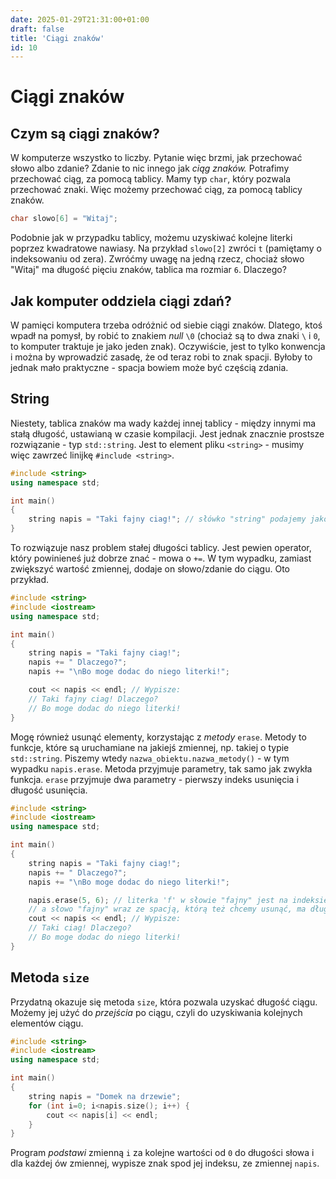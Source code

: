 ```yaml
---
date: 2025-01-29T21:31:00+01:00
draft: false
title: 'Ciągi znaków'
id: 10
---
```




# Ciągi znaków

## Czym są ciągi znaków?

W komputerze wszystko to liczby. Pytanie więc brzmi, jak przechować słowo albo zdanie? Zdanie to nic innego jak *ciąg znaków.* Potrafimy przechować ciąg, za pomocą tablicy. Mamy typ `char`, który pozwala przechować znaki. Więc możemy przechować ciąg, za pomocą tablicy znaków.

```cpp
char slowo[6] = "Witaj";
```

Podobnie jak w przypadku tablicy, możemu uzyskiwać kolejne literki poprzez kwadratowe nawiasy. Na przykład `slowo[2]` zwróci `t` (pamiętamy o indeksowaniu od zera). Zwróćmy uwagę na jedną rzecz, chociaż słowo "Witaj" ma długość pięciu znaków, tablica ma rozmiar `6`. Dlaczego? 

## Jak komputer oddziela ciągi zdań?

W pamięci komputera trzeba odróżnić od siebie ciągi znaków. Dlatego, ktoś wpadł na pomysł, by robić to znakiem *null* `\0` (chociaż są to dwa znaki `\` i `0`, to komputer traktuje je jako jeden znak). Oczywiście, jest to tylko konwencja i można by wprowadzić zasadę, że od teraz robi to znak spacji. Byłoby to jednak mało praktyczne - spacja bowiem może być częścią zdania.

## String

Niestety, tablica znaków ma wady każdej innej tablicy - między innymi ma stałą długość, ustawianą w czasie kompilacji. Jest jednak znacznie prostsze rozwiązanie - typ `std::string`. Jest to element pliku `<string>` - musimy więc zawrzeć linijkę `#include <string>`.

```cpp
#include <string>
using namespace std;

int main()
{
    string napis = "Taki fajny ciag!"; // słówko "string" podajemy jako typ zmiennej
}
```

To rozwiązuje nasz problem stałej długości tablicy. Jest pewien operator, który powinieneś już dobrze znać - mowa o `+=`. W tym wypadku, zamiast zwiększyć wartość zmiennej, dodaje on słowo/zdanie do ciągu. Oto przykład.

```cpp
#include <string>
#include <iostream>
using namespace std;

int main()
{
    string napis = "Taki fajny ciag!";
    napis += " Dlaczego?";
    napis += "\nBo moge dodac do niego literki!";

    cout << napis << endl; // Wypisze:
    // Taki fajny ciag! Dlaczego?
    // Bo moge dodac do niego literki!
}
```

Mogę również usunąć elementy, korzystając z *metody* `erase`. Metody to funkcje, które są uruchamiane na jakiejś zmiennej, np. takiej o typie `std::string`. Piszemy wtedy `nazwa_obiektu.nazwa_metody()` - w tym wypadku `napis.erase`. Metoda przyjmuje parametry, tak samo jak zwykła funkcja. `erase` przyjmuje dwa parametry - pierwszy indeks usunięcia i długość usunięcia.

```cpp
#include <string>
#include <iostream>
using namespace std;

int main()
{
    string napis = "Taki fajny ciag!";
    napis += " Dlaczego?";
    napis += "\nBo moge dodac do niego literki!";

    napis.erase(5, 6); // literka 'f' w słowie "fajny" jest na indeksie piątym,
    // a słowo "fajny" wraz ze spacją, którą też chcemy usunąć, ma długość 6 
    cout << napis << endl; // Wypisze:
    // Taki ciag! Dlaczego?
    // Bo moge dodac do niego literki!
}
```

## Metoda `size`

Przydatną okazuje się metoda `size`, która pozwala uzyskać długość ciągu. Możemy jej użyć do *przejścia* po ciągu, czyli do uzyskiwania kolejnych elementów ciągu.

```cpp
#include <string>
#include <iostream>
using namespace std;

int main()
{
    string napis = "Domek na drzewie";
    for (int i=0; i<napis.size(); i++) {
        cout << napis[i] << endl;
    }
}
```

Program *podstawi* zmienną `i` za kolejne wartości od `0` do długości słowa i dla każdej ów zmiennej, wypisze znak spod jej indeksu, ze zmiennej `napis`.
